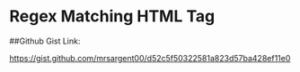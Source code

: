 # Regex Matching HTML Tag

##Github Gist Link:

https://gist.github.com/mrsargent00/d52c5f50322581a823d57ba428ef11e0